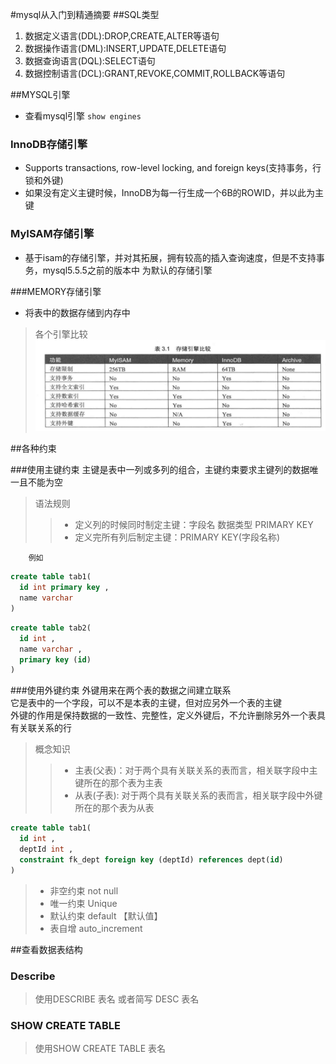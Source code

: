 #mysql从入门到精通摘要
##SQL类型
1. 数据定义语言(DDL):DROP,CREATE,ALTER等语句
1. 数据操作语言(DML):INSERT,UPDATE,DELETE语句
1. 数据查询语言(DQL):SELECT语句
1. 数据控制语言(DCL):GRANT,REVOKE,COMMIT,ROLLBACK等语句

##MYSQL引擎
* 查看mysql引擎 ``show engines``

### InnoDB存储引擎
* Supports transactions, row-level locking, and foreign keys(支持事务，行锁和外键)
* 如果没有定义主键时候，InnoDB为每一行生成一个6B的ROWID，并以此为主键

### MyISAM存储引擎

* 基于isam的存储引擎，并对其拓展，拥有较高的插入查询速度，但是不支持事务，mysql5.5.5之前的版本中
为默认的存储引擎

###MEMORY存储引擎
* 将表中的数据存储到内存中

 >各个引擎比较 
![引擎比较图](../../image/20181207164755.png)

##各种约束

###使用主键约束
     主键是表中一列或多列的组合，主键约束要求主键列的数据唯一且不能为空

> 语法规则
>> * 定义列的时候同时制定主键：字段名 数据类型 PRIMARY KEY
>> * 定义完所有列后制定主键：PRIMARY KEY(字段名称)

        例如
```sql
create table tab1(
  id int primary key ,
  name varchar 
)
```
```sql
create table tab2(
  id int ,
  name varchar ,
  primary key (id)
)
```

###使用外键约束
        外键用来在两个表的数据之间建立联系</br>
        它是表中的一个字段，可以不是本表的主键，但对应另外一个表的主键</br>
        外键的作用是保持数据的一致性、完整性，定义外键后，不允许删除另外一个表具有关联关系的行
        

> 概念知识
>> * 主表(父表)：对于两个具有关联关系的表而言，相关联字段中主键所在的那个表为主表
>> * 从表(子表): 对于两个具有关联关系的表而言，相关联字段中外键所在的那个表为从表

```sql
create table tab1(
  id int ,
  deptId int ,
  constraint fk_dept foreign key (deptId) references dept(id)
)
```
>  * 非空约束 not null
>  * 唯一约束 Unique
>  * 默认约束 default 【默认值】
>  * 表自增 auto_increment

##查看数据表结构

### Describe
> 使用DESCRIBE 表名  或者简写 DESC 表名
### SHOW CREATE TABLE
> 使用SHOW CREATE TABLE 表名
